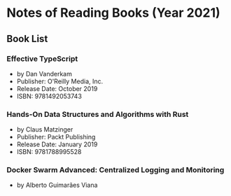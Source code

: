 # Notes of Reading Books (Year 2021)

## Book List
### Effective TypeScript
 - by Dan Vanderkam
 - Publisher: O'Reilly Media, Inc.
 - Release Date: October 2019
 - ISBN: 9781492053743

### Hands-On Data Structures and Algorithms with Rust
 - by Claus Matzinger
 - Publisher: Packt Publishing
 - Release Date: January 2019
 - ISBN: 9781788995528

### Docker Swarm Advanced: Centralized Logging and Monitoring
 - by Alberto Guimarães Viana


